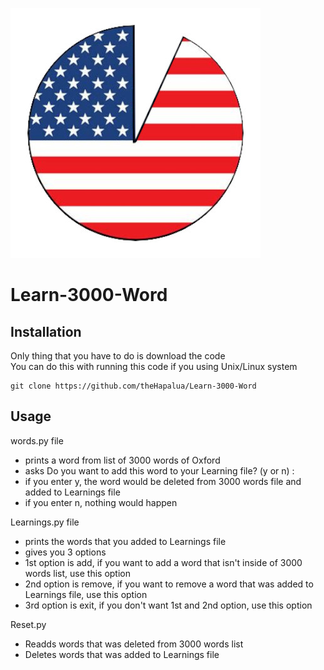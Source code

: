 ![Learn 3000 Word](pics/American-flag.jpeg)
# Learn-3000-Word
## Installation
Only thing that you have to do is download the code  
You can do this with running this code if you using Unix/Linux system   
```
git clone https://github.com/theHapalua/Learn-3000-Word
```
## Usage
words.py file
- prints a word from list of 3000 words of Oxford
- asks Do you want to add this word to your Learning file? (y or n) :
- if you enter y, the word would be deleted from 3000 words file and added to Learnings file
- if you enter n, nothing would happen   

Learnings.py file
- prints the words that you added to Learnings file
- gives you 3 options
- 1st option is add, if you want to add a word that isn't inside of 3000 words list, use this option
- 2nd option is remove, if you want to remove a word that was added to Learnings file, use this option
- 3rd option is exit, if you don't want 1st and 2nd option, use this option  

Reset.py
- Readds words that was deleted from 3000 words list
- Deletes words that was added to Learnings file
